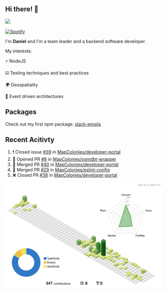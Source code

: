 ## Hi there! 👋

<p>
  <img src="https://github-readme-stats.vercel.app/api?username=syncush&theme=tokyonight">
</p>

[![Spotify](https://novatorem-rust.vercel.app/api/spotify)](https://open.spotify.com/user/syncush)

I'm **Daniel** and I'm a team leader and a backend software developer.

My interests:

⚡ NodeJS

☑️ Testing techniques and best practices

🌍 Geospatiality

🧠 Event driven architectures

## Packages
Check out my first npm package: [slack-emojis](https://www.npmjs.com/package/slack-emojis)

## Recent Acitivty
<!--START_SECTION:activity-->
1. ❗️ Closed issue [#39](https://github.com/MapColonies/developer-portal/issues/39) in [MapColonies/developer-portal](https://github.com/MapColonies/developer-portal)
2. 💪 Opened PR [#8](https://github.com/MapColonies/osmdbt-wrapper/pull/8) in [MapColonies/osmdbt-wrapper](https://github.com/MapColonies/osmdbt-wrapper)
3. 🎉 Merged PR [#40](https://github.com/MapColonies/developer-portal/pull/40) in [MapColonies/developer-portal](https://github.com/MapColonies/developer-portal)
4. 🎉 Merged PR [#29](https://github.com/MapColonies/eslint-config/pull/29) in [MapColonies/eslint-config](https://github.com/MapColonies/eslint-config)
5. ❌ Closed PR [#38](https://github.com/MapColonies/developer-portal/pull/38) in [MapColonies/developer-portal](https://github.com/MapColonies/developer-portal)
<!--END_SECTION:activity-->

![contrib](./profile-3d-contrib/profile-green-animate.svg)
